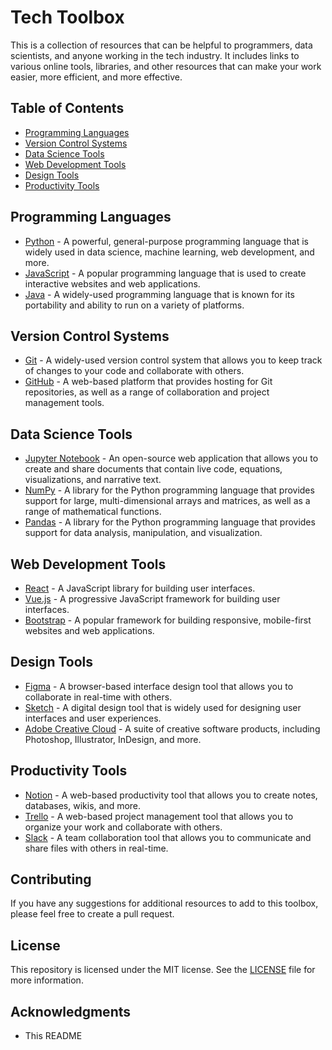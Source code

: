 # Tech Toolbox

This is a collection of resources that can be helpful to programmers, data scientists, and anyone working in the tech industry. It includes links to various online tools, libraries, and other resources that can make your work easier, more efficient, and more effective.

## Table of Contents

- [Programming Languages](#programming-languages)
- [Version Control Systems](#version-control-systems)
- [Data Science Tools](#data-science-tools)
- [Web Development Tools](#web-development-tools)
- [Design Tools](#design-tools)
- [Productivity Tools](#productivity-tools)

## Programming Languages

- [Python](https://www.python.org/) - A powerful, general-purpose programming language that is widely used in data science, machine learning, web development, and more.
- [JavaScript](https://developer.mozilla.org/en-US/docs/Web/JavaScript) - A popular programming language that is used to create interactive websites and web applications.
- [Java](https://www.java.com/) - A widely-used programming language that is known for its portability and ability to run on a variety of platforms.

## Version Control Systems

- [Git](https://git-scm.com/) - A widely-used version control system that allows you to keep track of changes to your code and collaborate with others.
- [GitHub](https://github.com/) - A web-based platform that provides hosting for Git repositories, as well as a range of collaboration and project management tools.

## Data Science Tools

- [Jupyter Notebook](https://jupyter.org/) - An open-source web application that allows you to create and share documents that contain live code, equations, visualizations, and narrative text.
- [NumPy](https://numpy.org/) - A library for the Python programming language that provides support for large, multi-dimensional arrays and matrices, as well as a range of mathematical functions.
- [Pandas](https://pandas.pydata.org/) - A library for the Python programming language that provides support for data analysis, manipulation, and visualization.

## Web Development Tools

- [React](https://reactjs.org/) - A JavaScript library for building user interfaces.
- [Vue.js](https://vuejs.org/) - A progressive JavaScript framework for building user interfaces.
- [Bootstrap](https://getbootstrap.com/) - A popular framework for building responsive, mobile-first websites and web applications.

## Design Tools

- [Figma](https://www.figma.com/) - A browser-based interface design tool that allows you to collaborate in real-time with others.
- [Sketch](https://www.sketch.com/) - A digital design tool that is widely used for designing user interfaces and user experiences.
- [Adobe Creative Cloud](https://www.adobe.com/creativecloud.html) - A suite of creative software products, including Photoshop, Illustrator, InDesign, and more.

## Productivity Tools

- [Notion](https://www.notion.so/) - A web-based productivity tool that allows you to create notes, databases, wikis, and more.
- [Trello](https://trello.com/) - A web-based project management tool that allows you to organize your work and collaborate with others.
- [Slack](https://slack.com/) - A team collaboration tool that allows you to communicate and share files with others in real-time.

## Contributing

If you have any suggestions for additional resources to add to this toolbox, please feel free to create a pull request.

## License

This repository is licensed under the MIT license. See the [LICENSE](LICENSE) file for more information.

## Acknowledgments

- This README
